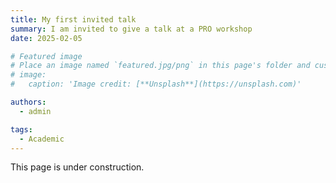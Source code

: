 ```yaml
---
title: My first invited talk
summary: I am invited to give a talk at a PRO workshop
date: 2025-02-05

# Featured image
# Place an image named `featured.jpg/png` in this page's folder and customize its options here.
# image:
#   caption: 'Image credit: [**Unsplash**](https://unsplash.com)'

authors:
  - admin

tags:
  - Academic
---
```


This page is under construction.

